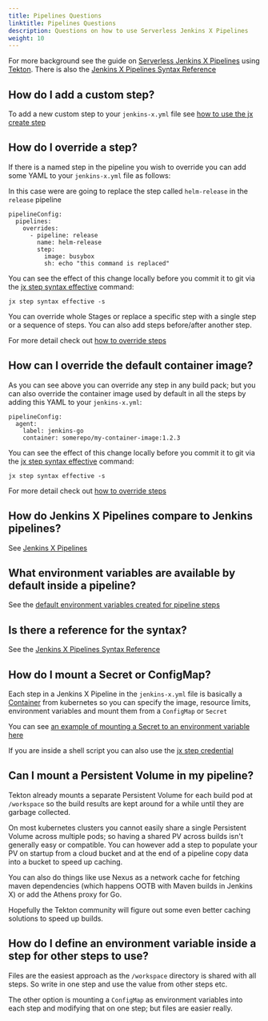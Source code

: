 ```yaml
---
title: Pipelines Questions
linktitle: Pipelines Questions
description: Questions on how to use Serverless Jenkins X Pipelines
weight: 10
---
```


For more background see the guide on [Serverless Jenkins X Pipelines](/about/concepts/jenkins-x-pipelines/) using [Tekton](https://tekton.dev/). There is also the [Jenkins X Pipelines Syntax Reference](/docs/reference/pipeline-syntax-reference/)

## How do I add a custom step?

To add a new custom step to your `jenkins-x.yml` file see [how to use the jx create step](/about/concepts/jenkins-x-pipelines/)

## How do I override a step?

If there is a named step in the pipeline you wish to override you can add some YAML to your `jenkins-x.yml` file as 
 follows:

In this case were are going to replace the step called `helm-release` in the `release` pipeline

``` 
pipelineConfig:
  pipelines:
    overrides:
      - pipeline: release
        name: helm-release
        step: 
          image: busybox
          sh: echo "this command is replaced"
```   

You can see the effect of this change locally before you commit it to git via the [jx step syntax effective](/commands/jx_step_syntax_effective/) command:

``` 
jx step syntax effective -s
```

You can override whole Stages or replace a specific step with a single step or a sequence of steps. You can also add steps before/after another step.

For more detail check out [how to override steps](/docs/reference/pipeline-syntax-reference/#specifying-and-overriding-release-pull-request-and-feature-pipelines)

## How can I override the default container image?

As you can see above you can override any step in any build pack; but you can also override the container image used by default in all the steps by adding this YAML to your `jenkins-x.yml`:

``` 
pipelineConfig:
  agent:
    label: jenkins-go
    container: somerepo/my-container-image:1.2.3
```

You can see the effect of this change locally before you commit it to git via the [jx step syntax effective](/commands/jx_step_syntax_effective/) command:

``` 
jx step syntax effective -s
```         

For more detail check out [how to override steps](/docs/reference/pipeline-syntax-reference/#specifying-and-overriding-release-pull-request-and-feature-pipelines)

## How do Jenkins X Pipelines compare to Jenkins pipelines?

See [Jenkins X Pipelines](/docs/build-test-preview/jenkins-x-pipelines/)


## What environment variables are available by default inside a pipeline?

See the [default environment variables created for pipeline steps](/docs/resources/guides/using-jx/pipelines/envvars/#default-environment-variables)

## Is there a reference for the syntax?

See the [Jenkins X Pipelines Syntax Reference](/docs/reference/pipeline-syntax-reference/)

## How do I mount a Secret or ConfigMap?

Each step in a Jenkins X Pipeline in the `jenkins-x.yml` file is basically a [Container](https://kubernetes.io/docs/reference/generated/kubernetes-api/v1.15/#container-v1-core) from kubernetes so you can specify the image, resource limits, environment variables and mount them from a `ConfigMap` or `Secret`

You can see [an example of mounting a Secret to an environment variable here](/docs/reference/pipeline-syntax-reference/#full-pipeline-definition-in-jenkins-xyml)

If you are inside a shell script you can also use the [jx step credential](/commands/deprecation/)

## Can I mount a Persistent Volume in my pipeline?

Tekton already mounts a separate Persistent Volume for each build pod at `/workspace` so the build results are kept around for a while until they are garbage collected.

On most kubernetes clusters you cannot easily share a single Persistent Volume across multiple pods; so having a shared PV across builds isn't generally easy or compatible. You can however add a step to populate your PV on startup from a cloud bucket and at the end of a pipeline copy data into a bucket to speed up caching.

You can also do things like use Nexus as a network cache for fetching maven dependencies (which happens OOTB with Maven builds in Jenkins X) or add the Athens proxy for Go.

Hopefully the Tekton community will figure out some even better caching solutions to speed up builds.


## How do I define an environment variable inside a step for other steps to use?

Files are the easiest approach as the `/workspace` directory is shared with all steps. So write in one step and use the value from other steps etc.

The other option is mounting a `ConfigMap` as environment variables into each step and modifying that on one step; but files are easier really.



